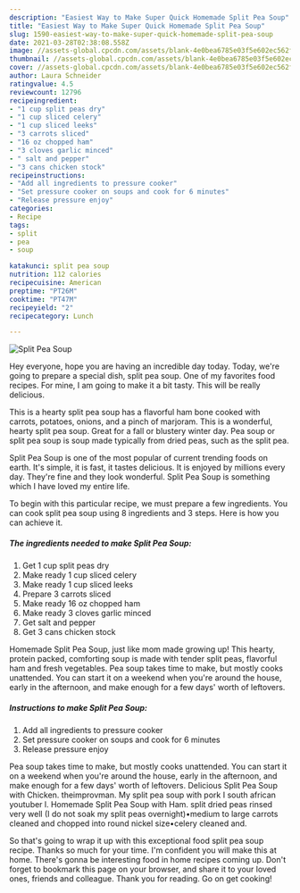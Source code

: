 ```yaml
---
description: "Easiest Way to Make Super Quick Homemade Split Pea Soup"
title: "Easiest Way to Make Super Quick Homemade Split Pea Soup"
slug: 1590-easiest-way-to-make-super-quick-homemade-split-pea-soup
date: 2021-03-28T02:38:08.558Z
image: //assets-global.cpcdn.com/assets/blank-4e0bea6785e03f5e602ec562f230caae08da540cada707380b4fe1bbebba43da.png
thumbnail: //assets-global.cpcdn.com/assets/blank-4e0bea6785e03f5e602ec562f230caae08da540cada707380b4fe1bbebba43da.png
cover: //assets-global.cpcdn.com/assets/blank-4e0bea6785e03f5e602ec562f230caae08da540cada707380b4fe1bbebba43da.png
author: Laura Schneider
ratingvalue: 4.5
reviewcount: 12796
recipeingredient:
- "1 cup split peas dry"
- "1 cup sliced celery"
- "1 cup sliced leeks"
- "3 carrots sliced"
- "16 oz chopped ham"
- "3 cloves garlic minced"
- " salt and pepper"
- "3 cans chicken stock"
recipeinstructions:
- "Add all ingredients to pressure cooker"
- "Set pressure cooker on soups and cook for 6 minutes"
- "Release pressure enjoy"
categories:
- Recipe
tags:
- split
- pea
- soup

katakunci: split pea soup 
nutrition: 112 calories
recipecuisine: American
preptime: "PT26M"
cooktime: "PT47M"
recipeyield: "2"
recipecategory: Lunch

---
```



![Split Pea Soup](//assets-global.cpcdn.com/assets/blank-4e0bea6785e03f5e602ec562f230caae08da540cada707380b4fe1bbebba43da.png)

Hey everyone, hope you are having an incredible day today. Today, we're going to prepare a special dish, split pea soup. One of my favorites food recipes. For mine, I am going to make it a bit tasty. This will be really delicious.

This is a hearty split pea soup has a flavorful ham bone cooked with carrots, potatoes, onions, and a pinch of marjoram. This is a wonderful, hearty split pea soup. Great for a fall or blustery winter day. Pea soup or split pea soup is soup made typically from dried peas, such as the split pea.

Split Pea Soup is one of the most popular of current trending foods on earth. It's simple, it is fast, it tastes delicious. It is enjoyed by millions every day. They're fine and they look wonderful. Split Pea Soup is something which I have loved my entire life.


To begin with this particular recipe, we must prepare a few ingredients. You can cook split pea soup using 8 ingredients and 3 steps. Here is how you can achieve it.

<!--inarticleads1-->

##### The ingredients needed to make Split Pea Soup:

1. Get 1 cup split peas dry
1. Make ready 1 cup sliced celery
1. Make ready 1 cup sliced leeks
1. Prepare 3 carrots sliced
1. Make ready 16 oz chopped ham
1. Make ready 3 cloves garlic minced
1. Get  salt and pepper
1. Get 3 cans chicken stock


Homemade Split Pea Soup, just like mom made growing up! This hearty, protein packed, comforting soup is made with tender split peas, flavorful ham and fresh vegetables. Pea soup takes time to make, but mostly cooks unattended. You can start it on a weekend when you&#39;re around the house, early in the afternoon, and make enough for a few days&#39; worth of leftovers. 

<!--inarticleads2-->

##### Instructions to make Split Pea Soup:

1. Add all ingredients to pressure cooker
1. Set pressure cooker on soups and cook for 6 minutes
1. Release pressure enjoy


Pea soup takes time to make, but mostly cooks unattended. You can start it on a weekend when you&#39;re around the house, early in the afternoon, and make enough for a few days&#39; worth of leftovers. Delicious Split Pea Soup with Chicken. theimprovman. My split pea soup with pork I south african youtuber l. Homemade Split Pea Soup with Ham. split dried peas rinsed very well (I do not soak my split peas overnight)•medium to large carrots cleaned and chopped into round nickel size•celery cleaned and. 

So that's going to wrap it up with this exceptional food split pea soup recipe. Thanks so much for your time. I'm confident you will make this at home. There's gonna be interesting food in home recipes coming up. Don't forget to bookmark this page on your browser, and share it to your loved ones, friends and colleague. Thank you for reading. Go on get cooking!
